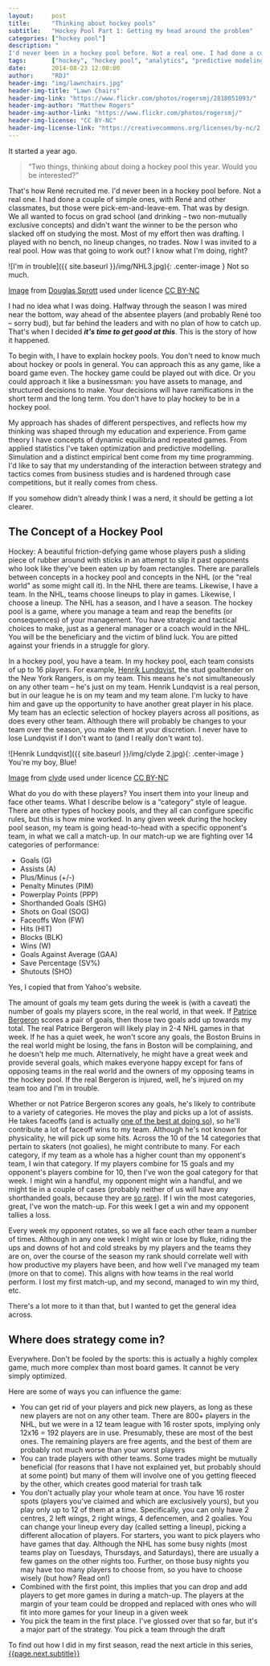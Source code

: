 ```yaml
---
layout:     post
title:      "Thinking about hockey pools"
subtitle:   "Hockey Pool Part 1: Getting my head around the problem"
categories: ["hockey pool"]
description: "
I'd never been in a hockey pool before. Not a real one. I had done a couple of simple ones, with Ren&eacute; and other classmates, but those were pick-em-and-leave-em. That was by design. We all wanted to focus on grad school (and drinking – two non-mutually exclusive concepts) and didn't want the winner to be the person who slacked off on studying the most. Most of my effort then was drafting. I played with no bench, no lineup changes, no trades. Now I was invited to a real pool. How was that going to work out?" 
tags:       ["hockey", "hockey pool", "analytics", "predictive modeling", "simulation", "optimization"]
date:       2014-08-23 12:00:00
author:     "RDJ"
header-img: "img/lawnchairs.jpg"
header-img-title: "Lawn Chairs"
header-img-link: "https://www.flickr.com/photos/rogersmj/2818051093/"
header-img-author: "Matthew Rogers"
header-img-author-link: "https://www.flickr.com/photos/rogersmj/"
header-img-license: "CC BY-NC"
header-img-license-link: "https://creativecommons.org/licenses/by-nc/2.0/"
---
```


[lundqvist]: https://en.wikipedia.org/wiki/Henrik_Lundqvist "Wikipedia: Henrik Lundqvist" 
[bergeron]: https://en.wikipedia.org/wiki/Patrice_Bergeron "Wikipedia: Patrice Bergeron"
[bergeron-faceoffs]: http://espn.go.com/nhl/statistics/player/_/stat/faceoffs/sort/faceoffsWon/year/2015 "ESPN: Faceoff Statistics"
[shg]: http://www.hockey-reference.com/leaders/goals_sh_season.html "Hockey-Reference: Records for Short-Handed Goals"

It started a year ago. 

> “Two things, thinking about doing a hockey pool this year. Would you be interested?” 

That's how Ren&eacute; recruited me. I'd never been in a hockey pool before. Not a real one. I had done a couple of simple ones, with Ren&eacute; and other classmates, but those were pick-em-and-leave-em. That was by design. We all wanted to focus on grad school (and drinking – two non-mutually exclusive concepts) and didn't want the winner to be the person who slacked off on studying the most. Most of my effort then was drafting. I played with no bench, no lineup changes, no trades. Now I was invited to a real pool. How was that going to work out? I know what I'm doing, right?

![I'm in trouble]({{ site.baseurl }}/img/NHL3.jpg){: .center-image }
<span class="caption text-muted">Not so much.</span>

<div class="citation">
<p>
<a href="https://www.flickr.com/photos/dugspr/2355994458/in/album-72157604216116798/">Image</a> from <a href="https://www.flickr.com/photos/dugspr/">Douglas Sprott</a> used under licence <a href="https://creativecommons.org/licenses/by-nc/2.0/">CC BY-NC</a>
</p>
</div>

I had no idea what I was doing. Halfway through the season I was mired near the bottom, way ahead of the absentee players (and probably Ren&eacute; too – sorry bud), but far behind the leaders and with no plan of how to catch up. That's when I decided _**it's time to get good at this**_. This is the story of how it happened.

To begin with, I have to explain hockey pools. You don't need to know much about hockey or pools in general. You can approach this as any game, like a board game even. The hockey game could be played out with dice. Or you could approach it like a businessman: you have assets to manage, and structured decisions to make. Your decisions will have ramifications in the short term and the long term. You don't have to play hockey to be in a hockey pool.

My approach has shades of different perspectives, and reflects how my thinking was shaped through my education and experience. From game theory I have concepts of dynamic equilibria and repeated games. From applied statistics I've taken optimization and predictive modelling. Simulation and a distinct empirical bent come from my time programming. I'd like to say that my understanding of the interaction between strategy and tactics comes from business studies and is hardened through case competitions, but it really comes from chess. 

If you somehow didn't already think I was a nerd, it should be getting a lot clearer.

## The Concept of a Hockey Pool

Hockey: A beautiful friction-defying game whose players push a sliding piece of rubber around with sticks in an attempt to slip it past opponents who look like they've been eaten up by foam rectangles. There are parallels between concepts in a hockey pool and concepts in the NHL (or the "real world" as some might call it). In the NHL there are teams. Likewise, I have a team. In the NHL, teams choose lineups to play in games. Likewise, I choose a lineup. The NHL has a season, and I have a season. The hockey pool is a game, where you manage a team and reap the benefits (or consequences) of your management. You have strategic and tactical choices to make, just as a general manager or a coach would in the NHL. You will be the beneficiary and the victim of blind luck. You are pitted against your friends in a struggle for glory.

In a hockey pool, you have a team. In my hockey pool, each team consists of up to 16 players. For example, [Henrik Lundqvist][lundqvist], the stud goaltender on the New York Rangers, is on my team. This means he's not simultaneously on any other team – he's just on my team. Henrik Lundqvist is a real person, but in our league he is on my team and my team alone. I'm lucky to have him and gave up the opportunity to have another great player in his place. My team has an eclectic selection of hockey players across all positions, as does every other team. Although there will probably be changes to your team over the season, you make them at your discretion. I never have to lose Lundqvist if I don't want to (and I really don't want to).

![Henrik Lundqvist]({{ site.baseurl }}/img/clyde 2.jpg){: .center-image }
<span class="caption text-muted">You're my boy, Blue!</span>
<div class="citation">
<p>
<a href="https://www.flickr.com/photos/clydeorama/5618716532/">Image</a> from <a href="https://www.flickr.com/photos/clydeorama">clyde</a> used under licence <a href="https://creativecommons.org/licenses/by-nc/2.0/">CC BY-NC</a>
</p>
</div>

What do you do with these players? You insert them into your lineup and face other teams. What I describe below is a “category” style of league. There are other types of hockey pools, and they all can configure specific rules, but this is how mine worked. In any given week during the hockey pool season, my team is going head-to-head with a specific opponent's team, in what we call a match-up. In our match-up we are fighting over 14 categories of performance: 

* Goals (G)
* Assists (A)
* Plus/Minus (+/-)
* Penalty Minutes (PIM)
* Powerplay Points (PPP)
* Shorthanded Goals (SHG)
* Shots on Goal (SOG)
* Faceoffs Won (FW)
* Hits (HIT)
* Blocks (BLK)
* Wins (W)
* Goals Against Average (GAA)
* Save Percentage (SV%)
* Shutouts (SHO)

Yes, I copied that from Yahoo's website.

The amount of goals my team gets during the week is (with a caveat) the number of goals my players score, in the real world, in that week. If [Patrice Bergeron][bergeron] scores a pair of goals, then those two goals add up towards my total. The real Patrice Bergeron will likely play in 2-4 NHL games in that week. If he has a quiet week, he won't score any goals, the Boston Bruins in the real world might be losing, the fans in Boston will be complaining, and he doesn't help me much. Alternatively, he might have a great week and provide several goals, which makes everyone happy except for fans of opposing teams in the real world and the owners of my opposing teams in the hockey pool. If the real Bergeron is injured, well, he's injured on my team too and I'm in trouble.

Whether or not Patrice Bergeron scores any goals, he's likely to contribute to a variety of categories. He moves the play and picks up a lot of assists. He takes faceoffs (and is actually [one of the best at doing so][bergeron-faceoffs]), so he'll contribute a lot of faceoff wins to my team. Although he's not known for physicality, he will pick up some hits. Across the 10 of the 14 categories that pertain to skaters (not goalies), he might contribute to many. For each category, if my team as a whole has a higher count than my opponent's team, I win that category. If my players combine for 15 goals and my opponent's players combine for 10, then I've won the goal category for that week. I might win a handful, my opponent might win a handful, and we might tie in a couple of cases (probably neither of us will have any shorthanded goals, because they are [so rare][shg]). If I win the most categories, great, I've won the match-up. For this week I get a win and my opponent tallies a loss. 

Every week my opponent rotates, so we all face each other team a number of times. Although in any one week I might win or lose by fluke, riding the ups and downs of hot and cold streaks by my players and the teams they are on, over the course of the season my rank should correlate well with how productive my players have been, and how well I've managed my team (more on that to come). This aligns with how teams in the real world perform. I lost my first match-up, and my second, managed to win my third, etc.

There's a lot more to it than that, but I wanted to get the general idea across.

## Where does strategy come in?

Everywhere. Don't be fooled by the sports: this is actually a highly complex game, much more complex than most board games. It cannot be very simply optimized. 

Here are some of ways you can influence the game:

* You can get rid of your players and pick new players, as long as these new players are not on any other team. There are 800+ players in the NHL, but we were in a 12 team league with 16 roster spots, implying only 12x16 = 192 players are in use. Presumably, these are most of the best ones. The remaining players are free agents, and the best of them are probably not much worse than your worst players
* You can trade players with other teams. Some trades might be mutually beneficial (for reasons that I have not explained yet, but probably should at some point) but many of them will involve one of you getting fleeced by the other, which creates good material for trash talk
* You don't actually play your whole team at once. You have 16 roster spots (players you've claimed and which are exclusively yours), but you play only up to 12 of them at a time. Specifically, you can only have 2 centres, 2 left wings, 2 right wings, 4 defencemen, and 2 goalies. You can change your lineup every day (called setting a lineup), picking a different allocation of players. For starters, you want to pick players who have games that day. Although the NHL has some busy nights (most teams play on Tuesdays, Thursdays, and Saturdays), there are usually a few games on the other nights too. Further, on those busy nights you may have too many players to choose from, so you have to choose wisely (but how? Read on!)
* Combined with the first point, this implies that you can drop and add players to get more games in during a match-up. The players at the margin of your team could be dropped and replaced with ones who will fit into more games for your lineup in a given week
* You pick the team in the first place. I've glossed over that so far, but it's a major part of the strategy. You pick a team through the draft

To find out how I did in my first season, read the next article in this series, [{{page.next.subtitle}}]({{page.next.url}})
